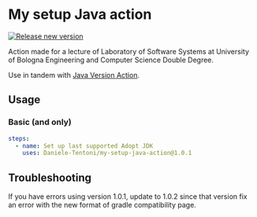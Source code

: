 ﻿# My setup Java action

[![Release new version](https://github.com/Daniele-Tentoni/my-setup-java-action/actions/workflows/release-action.yml/badge.svg)](https://github.com/Daniele-Tentoni/my-setup-java-action/actions/workflows/release-action.yml)

Action made for a lecture of Laboratory of Software Systems at University of Bologna Engineering and Computer Science Double Degree.

Use in tandem with [Java Version Action](https://github.com//Daniele-Tentoni/java-version-action).

## Usage

### Basic (and only)

```yaml
steps:
  - name: Set up last supported Adopt JDK
    uses: Daniele-Tentoni/my-setup-java-action@1.0.1
```

## Troubleshooting

If you have errors using version 1.0.1, update to 1.0.2 since that version fix an error with the new format of gradle compatibility page.
